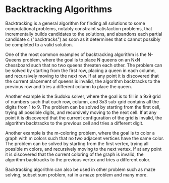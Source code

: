 # Backtracking Algorithms

Backtracking is a general algorithm for finding all solutions to some computational problems, notably constraint satisfaction problems, that incrementally builds candidates to the solutions, and abandons each partial candidate c ("backtracks") as soon as it determines that c cannot possibly be completed to a valid solution.

One of the most common examples of backtracking algorithm is the N-Queens problem, where the goal is to place N queens on an NxN chessboard such that no two queens threaten each other. The problem can be solved by starting from the first row, placing a queen in each column, and recursively moving to the next row. If at any point it is discovered that the current placement of queens is invalid, the algorithm backtracks to the previous row and tries a different column to place the queen.

Another example is the Sudoku solver, where the goal is to fill in a 9x9 grid of numbers such that each row, column, and 3x3 sub-grid contains all the digits from 1 to 9. The problem can be solved by starting from the first cell, trying all possible digits, and recursively moving to the next cell. If at any point it is discovered that the current configuration of the grid is invalid, the algorithm backtracks to the previous cell and tries a different digit.

Another example is the m-coloring problem, where the goal is to color a graph with m colors such that no two adjacent vertices have the same color. The problem can be solved by starting from the first vertex, trying all possible m colors, and recursively moving to the next vertex. If at any point it is discovered that the current coloring of the graph is invalid, the algorithm backtracks to the previous vertex and tries a different color.

Backtracking algorithm can also be used in other problem such as maze solving, subset sum problem, rat in a maze problem and many more.
